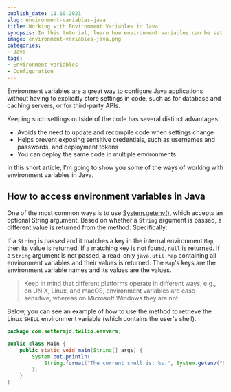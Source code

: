 ```yaml
---
publish_date: 11.10.2021
slug: environment-variables-java
title: Working with Environment Variables in Java
synopsis: In this tutorial, learn how environment variables can be set and retrieved in Java applications.
image: environment-variables-java.png
categories:
- Java
tags:
- Environment variables
- Configuration
---
```

Environment variables are a great way to configure Java applications without having to explicitly store settings in code, such as for database and caching servers, or for third-party APIs.

Keeping such settings outside of the code has several distinct advantages:

- Avoids the need to update and recompile code when settings change
- Helps prevent exposing sensitive credentials, such as usernames and passwords, and deployment tokens
- You can deploy the same code in multiple environments

In this short article, I'm going to show you some of the ways of working with environment variables in Java.

## How to access environment variables in Java

One of the most common ways is to use [System.getenv()](https://docs.oracle.com/en/java/javase/17/docs/api/java.base/java/lang/System.html#getenv(java.lang.String)), which accepts an optional String argument.
Based on whether a `String` argument is passed, a different value is returned from the method. Specifically:

If a `String` is passed and it matches a key in the internal environment `Map`, then its value is returned.
If a matching key is not found, `null` is returned.
If a `String` argument is not passed, a read-only `java.util.Map` containing all environment variables and their values is returned.
The `Map`'s keys are the environment variable names and its values are the values.

> Keep in mind that different platforms operate in different ways, e.g., on UNIX, Linux, and macOS, environment variables are case-sensitive, whereas on Microsoft Windows they are not.

Below, you can see an example of how to use the method to retrieve the Linux `SHELL` environment variable (which contains the user's shell).

```java
package com.settermjd.twilio.envvars;

public class Main {
    public static void main(String[] args) {
        System.out.println(
            String.format("The current shell is: %s.", System.getenv("SHELL"))
        );
    }
}
```
